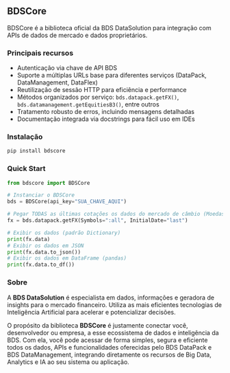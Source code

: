 ## BDSCore

BDSCore é a biblioteca oficial da BDS DataSolution para integração com APIs de dados de mercado e dados proprietários.

### Principais recursos
- Autenticação via chave de API BDS
- Suporte a múltiplas URLs base para diferentes serviços (DataPack, DataManagement, DataFlex)
- Reutilização de sessão HTTP para eficiência e performance
- Métodos organizados por serviço: `bds.datapack.getFX()`, `bds.datamanagement.getEquitiesB3()`, entre outros
- Tratamento robusto de erros, incluindo mensagens detalhadas
- Documentação integrada via docstrings para fácil uso em IDEs

### Instalação

```bash
pip install bdscore
```

### Quick Start

```python
from bdscore import BDSCore

# Instanciar o BDSCore
bds = BDSCore(api_key="SUA_CHAVE_AQUI")

# Pegar TODAS as últimas cotações os dados do mercado de câmbio (Moedas) disponíves no mercado
fx = bds.datapack.getFX(Symbols=":all", InitialDate="last")

# Exibir os dados (padrão Dictionary)
print(fx.data)
# Exibir os dados em JSON
print(fx.data.to_json())
# Exibir os dados em DataFrame (pandas)
print(fx.data.to_df())
```

### Sobre

A **BDS DataSolution** é especialista em dados, informações e geradora de insights para o mercado financeiro. Utiliza as mais eficientes tecnologias de Inteligência Artificial para acelerar e potencializar decisões.

O propósito da biblioteca **BDSCore** é justamente conectar você, desenvolvedor ou empresa, a esse ecossistema de dados e inteligência da BDS. Com ela, você pode acessar de forma simples, segura e eficiente todos os dados, APIs e funcionalidades oferecidas pelo BDS DataPack e BDS DataManagement, integrando diretamente os recursos de Big Data, Analytics e IA ao seu sistema ou aplicação.